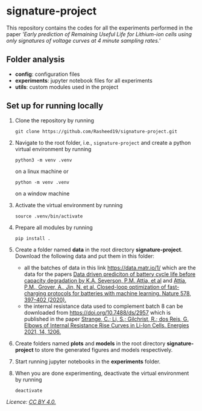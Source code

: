 # signature-project
This repository contains the codes for all the experiments performed in the paper _'Early prediction of Remaining Useful Life for Lithium-ion cells using only signatures of voltage curves at 4 minute sampling rates.'_

## Folder analysis

   - **config**: configuration files
   - **experiments**: jupyter notebook files for all experiments 
   - **utils**: custom modules used in the project

## Set up for running locally
1. Clone the repository by running
    ```
    git clone https://github.com/Rasheed19/signature-project.git
    ```
1. Navigate to the root folder, i.e., `signature-project` and create a python virtual environment by running
    ```
    python3 -m venv .venv
    ``` 
    on a linux machine or

    ```
    python -m venv .venv
    ```
    on a window machine
1. Activate the virtual environment by running
    ```
    source .venv/bin/activate
    ```
1. Prepare all modules by running
    ```
    pip install .
    ```
1. Create a folder named **data** in the root directory **signature-project**. Download the following data and put them in this folder:
    - all the batches of data in this link https://data.matr.io/1/ which are the data for the papers [Data driven prediciton of battery cycle life before capacity degradation by K.A. Severson, P.M. Attia, et al](https://www.nature.com/articles/s41560-019-0356-8) and [Attia, P.M., Grover, A., Jin, N. et al. Closed-loop optimization of fast-charging protocols for batteries with machine learning. Nature 578, 397–402 (2020).](https://doi.org/10.1038/s41586-020-1994-5)
    - the internal resistance data used to complement batch 8 can be downloaded from https://doi.org/10.7488/ds/2957 which is published in the paper [Strange, C.; Li, S.; Gilchrist, R.; dos Reis, G. Elbows of Internal Resistance Rise Curves in Li-Ion Cells. Energies 2021, 14, 1206.](https://doi.org/10.3390/en14041206)

1. Create folders named **plots** and **models** in the root directory **signature-project** to store the generated figures and models respectively.

1. Start running jupyter notebooks in the **experiments** folder.

1. When you are done experimenting, deactivate the virtual environment by running
    ```
    deactivate
    ```

_Licence: [CC BY 4.0.](https://creativecommons.org/licenses/by/4.0/legalcode)_

